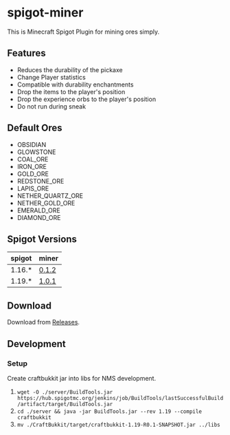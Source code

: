 # spigot-miner

This is Minecraft Spigot Plugin for mining ores simply.

## Features

- Reduces the durability of the pickaxe
- Change Player statistics
- Compatible with durability enchantments
- Drop the items to the player's position
- Drop the experience orbs to the player's position
- Do not run during sneak

## Default Ores

- OBSIDIAN
- GLOWSTONE
- COAL_ORE
- IRON_ORE
- GOLD_ORE
- REDSTONE_ORE
- LAPIS_ORE
- NETHER_QUARTZ_ORE
- NETHER_GOLD_ORE
- EMERALD_ORE
- DIAMOND_ORE

## Spigot Versions

| spigot | miner |
| :-- | :-- |
| 1.16.* | [0.1.2](https://github.com/m4kvn/spigot-miner/releases/tag/0.1.2) |
| 1.19.* | [1.0.1](https://github.com/m4kvn/spigot-miner/releases/tag/1.0.1) |

## Download

Download from [Releases](https://github.com/m4kvn/spigot-miner/releases).

## Development

### Setup

Create craftbukkit jar into libs for NMS development.

1. `wget -O ./server/BuildTools.jar https://hub.spigotmc.org/jenkins/job/BuildTools/lastSuccessfulBuild/artifact/target/BuildTools.jar`
2. `cd ./server && java -jar BuildTools.jar --rev 1.19 --compile craftbukkit`
3. `mv ./CraftBukkit/target/craftbukkit-1.19-R0.1-SNAPSHOT.jar ../libs`
